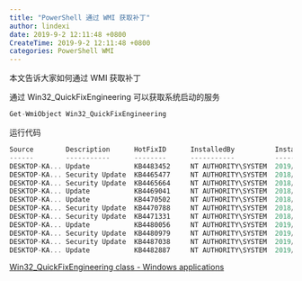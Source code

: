 ```yaml
---
title: "PowerShell 通过 WMI 获取补丁"
author: lindexi
date: 2019-9-2 12:11:48 +0800
CreateTime: 2019-9-2 12:11:48 +0800
categories: PowerShell WMI
---
```


本文告诉大家如何通过 WMI 获取补丁

<!--more-->




<!-- csdn -->

<!-- 标签：PowerShell,WMI -->

通过 Win32_QuickFixEngineering 可以获取系统启动的服务

```csharp
Get-WmiObject Win32_QuickFixEngineering
```

运行代码

```csharp
Source        Description      HotFixID      InstalledBy          InstalledOn
------        -----------      --------      -----------          -----------
DESKTOP-KA... Update           KB4483452     NT AUTHORITY\SYSTEM  2019/2/14 0:00:00
DESKTOP-KA... Security Update  KB4465477     NT AUTHORITY\SYSTEM  2018/10/30 0:00:00
DESKTOP-KA... Security Update  KB4465664     NT AUTHORITY\SYSTEM  2018/11/16 0:00:00
DESKTOP-KA... Update           KB4469041     NT AUTHORITY\SYSTEM  2018/12/7 0:00:00
DESKTOP-KA... Update           KB4470502     NT AUTHORITY\SYSTEM  2018/12/18 0:00:00
DESKTOP-KA... Security Update  KB4470788     NT AUTHORITY\SYSTEM  2018/11/17 0:00:00
DESKTOP-KA... Security Update  KB4471331     NT AUTHORITY\SYSTEM  2018/12/7 0:00:00
DESKTOP-KA... Update           KB4480056     NT AUTHORITY\SYSTEM  2019/1/10 0:00:00
DESKTOP-KA... Security Update  KB4480979     NT AUTHORITY\SYSTEM  2019/1/10 0:00:00
DESKTOP-KA... Security Update  KB4487038     NT AUTHORITY\SYSTEM  2019/2/14 0:00:00
DESKTOP-KA... Update           KB4482887     NT AUTHORITY\SYSTEM  2019/2/21 0:00:00
```

[Win32_QuickFixEngineering class - Windows applications](https://docs.microsoft.com/en-us/windows/desktop/cimwin32prov/win32-quickfixengineering )





